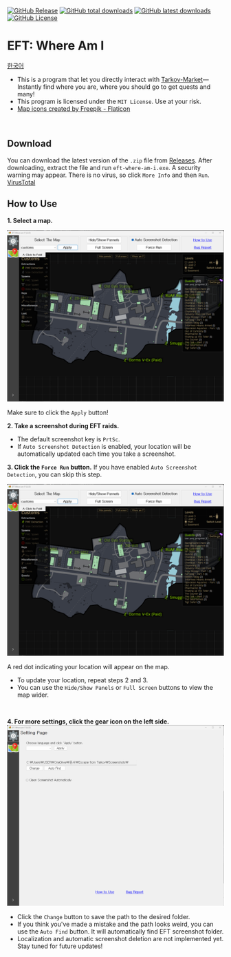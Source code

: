 [![GitHub Release](https://img.shields.io/github/v/release/karpitony/eft-where-am-i?include_prereleases&logo=github)](https://github.com/karpitony/eft-where-am-i/releases/latest)
[![GitHub total downloads](https://img.shields.io/github/downloads/karpitony/eft-where-am-i/total.svg?include_prerelease&logo=github)](https://github.com/karpitony/eft-where-am-i/releases)
[![GitHub latest downloads](https://img.shields.io/github/downloads/karpitony/eft-where-am-i/latest/total.svg?include_prerelease/latest&logo=github)](https://github.com/karpitony/eft-where-am-i/releases/latest)
[![GitHub License](https://img.shields.io/github/license/karpitony/eft-where-am-i)](./LICENSE)

# EFT: Where Am I

[한국어](README.md)

- This is a program that let you directly interact with [Tarkov-Market](https://tarkov-market.com/)—Instantly find where you are, where you should go to get quests and many!
- This program is licensed under the `MIT License`. Use at your risk.
- [Map icons created by Freepik - Flaticon](https://www.flaticon.com/free-icons/map)
<br />

## Download

You can download the latest version of the `.zip` file from [Releases](https://github.com/karpitony/eft-where-am-i/releases). After downloading, extract the file and run `eft-where-am-i.exe`. A security warning may appear. There is no virus, so click `More Info` and then `Run`. [VirusTotal](https://www.virustotal.com/gui/file/4aa4768640a4c29ddc42ad1bc736d70c98630149985477e153bdae93aa91f010/detection)

## How to Use

**1. Select a map.**

<img src="assets/screenshot01.png" alt="screenshot01" width="800">

Make sure to click the `Apply` button!
<br />

**2. Take a screenshot during EFT raids.**

- The default screenshot key is `PrtSc`.
- If `Auto Screenshot Detection` is enabled, your location will be automatically updated each time you take a screenshot.
  <br />

**3. Click the `Force Run` button.**
If you have enabled `Auto Screenshot Detection`, you can skip this step.

<img src="assets/screenshot01.png" alt="screenshot01" width="800">

A red dot indicating your location will appear on the map.

- To update your location, repeat steps 2 and 3.
- You can use the `Hide/Show Panels` or `Full Screen` buttons to view the map wider.
<br />

**4. For more settings, click the gear icon on the left side.**
<img src="assets/screenshot02.png" alt="screenshot02" width="800">

- Click the `Change` button to save the path to the desired folder.
- If you think you've made a mistake and the path looks weird, you can use the `Auto Find` button. It will automatically find EFT screenshot folder.
- Localization and automatic screenshot deletion are not implemented yet. Stay tuned for future updates!
